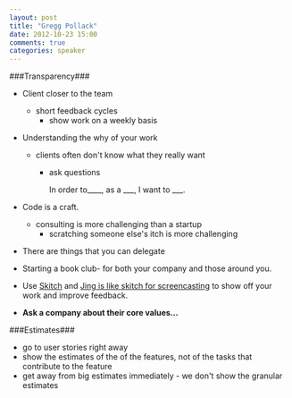 ```yaml
---
layout: post
title: "Gregg Pollack"
date: 2012-10-23 15:00
comments: true
categories: speaker
---
```


###Transparency###
-  Client closer to the team
	- short feedback cycles
		- show work on a weekly basis

- Understanding the why of your work
	- clients often don't know what they really want
		- ask questions 

			In order to____,
			as a ___,
			I want to ___.

- Code is a craft. 
	- consulting is more challenging than a startup
		- scratching someone else's itch is more challenging

- There are things that you can delegate

- Starting a book club- for both your company and those around you.

- Use [Skitch](http://skitch.com/) and [Jing is like skitch for screencasting](http://www.techsmith.com/jing.html) to show off your work and improve feedback.

- **Ask a company about their core values...**

###Estimates###
- go to user stories right away
- show the estimates of the of the features, not of the tasks that contribute to the feature
- get away from big estimates immediately - we don't show the granular estimates